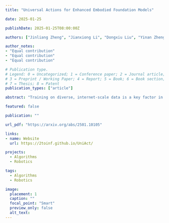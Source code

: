 ```yaml
---
title: "Universal Actions for Enhanced Embodied Foundation Models"

date: 2025-01-25

publishDate: 2025-01-25T08:00:00Z

authors: ["Jinliang Zheng", "Jianxiong Li", "Dongxiu Liu", "Yinan Zheng", "Zhihao Wang", "Zhonghong Ou", "Yu Liu", "Jingjing Liu", "Ya-Qin Zhang", "Xianyuan Zhan"]

author_notes:
- "Equal contribution"
- "Equal contribution"
- "Equal contribution"

# Publication type.
# Legend: 0 = Uncategorized; 1 = Conference paper; 2 = Journal article;
# 3 = Preprint / Working Paper; 4 = Report; 5 = Book; 6 = Book section;
# 7 = Thesis; 8 = Patent
publication_types: ["article"]

abstract: "Training on diverse, internet-scale data is a key factor in the success of recent large foundation models. Yet, using the same recipe for building embodied agents has faced noticeable difficulties. Despite the availability of many crowd-sourced embodied datasets, their action spaces often exhibit significant heterogeneity due to distinct physical embodiment and control interfaces for different robots, causing substantial challenges in developing embodied foundation models using cross-embodiment data. In this paper, we introduce UniAct, a new embodied foundation modeling framework operating in the Universal Action Space. Our learned universal actions capture the generic behaviors across diverse robots by exploiting their shared structural features, and enable enhanced cross-domain data utilization and cross-embodiment generalizations by eliminating the notorious heterogeneity. Moreover, the universal actions can be efficiently translated back to heterogeneous actionable commands by simply adding embodiment-specific details, from which fast adaptation to new robots becomes simple and straightforward. Our 0.5B instantiation of UniAct outperforms 14X larger SOTA embodied foundation models in extensive evaluations on various real-world and simulation robots, showcasing exceptional cross-embodiment control and adaptation capability, highlighting the crucial benefit of adopting universal actions."

featured: false

publication: ""

url_pdf: "https://arxiv.org/abs/2501.10105"

links:
- name: Website
  url: https://2toinf.github.io/UniAct/

projects: 
  - Algorithms
  - Robotics

tags:
  - Algorithms
  - Robotics

image:
  placement: 1
  caption: ""
  focal_point: "Smart"
  preview_only: false
  alt_text:
---
```



